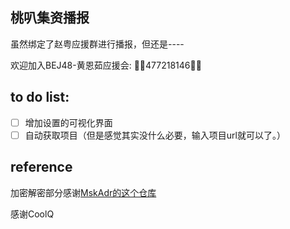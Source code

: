 ## 桃叭集资播报

虽然绑定了赵粤应援群进行播报，但还是----

欢迎加入BEJ48-黄恩茹应援会: 👏🏾477218146👏🏾

## to do list:

- [ ] 增加设置的可视化界面
- [ ] 自动获取项目（但是感觉其实没什么必要，输入项目url就可以了。）

## reference

加密解密部分感谢[MskAdr的这个仓库](https://github.com/MskAdr/Tao-Ba-Grub)

感谢CoolQ 

